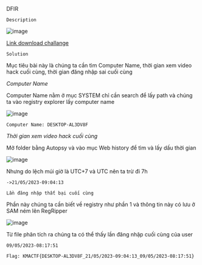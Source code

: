 DFIR

`Description`

![image](https://github.com/hoanga2dtk68/KMACTF2023-1/assets/110059218/81a83836-01e1-466c-abb0-48e1867fba95)

[Link download challange](https://drive.google.com/file/d/15nuNqTT96vZSLWqKu0DRn2pPGEmYT6PZ/view?usp=sharing)

`Solution`

Mục tiêu bài này là chúng ta cần tìm Computer Name, thời gian xem video hack cuối cùng, thời gian đăng nhập sai cuối cùng

*Computer Name*

Computer Name nằm ở mục SYSTEM chỉ cần search để lấy path và chúng ta vào registry explorer lấy computer name

![image](https://github.com/hoanga2dtk68/KMACTF2023-1/assets/110059218/a5e9569b-cdfe-4d2c-a2c8-f83c5eb9eca7)

`Computer Name: DESKTOP-AL3DV8F`

*Thời gian xem video hack cuối cùng*

Mở folder bằng Autopsy và vào mục Web history để tìm và lấy dấu thời gian

![image](https://github.com/hoanga2dtk68/KMACTF2023-1/assets/110059218/f3f147e5-e605-445c-b380-2a34fc25aa76)

Nhưng do lệch múi giờ là UTC+7 và UTC nên ta trừ đi 7h

`->21/05/2023-09:04:13`

`Lần đăng nhập thất bại cuối cùng`

Phần này chúng ta cần biết về registry như phần 1 và thông tin này có lưu ở SAM ném lên RegRipper

![image](https://github.com/hoanga2dtk68/KMACTF2023-1/assets/110059218/8adc58c6-4f64-404c-a622-dcecfc6243fb)

Từ file phân tích ra chúng ta có thể thấy lần đăng nhập cuối cùng của user

`09/05/2023-08:17:51`

`Flag: KMACTF{DESKTOP-AL3DV8F_21/05/2023-09:04:13_09/05/2023-08:17:51}`
